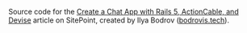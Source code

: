 Source code for the [Create a Chat App with Rails 5, ActionCable, and Devise](https://www.sitepoint.com/create-a-chat-app-with-rails-5-actioncable-and-devise/) article on
SitePoint,
created by Ilya Bodrov ([bodrovis.tech](http://bodrovis.tech)).